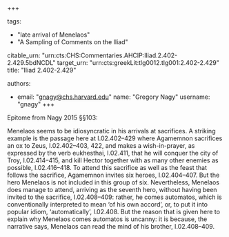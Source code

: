 +++

tags:
- "late arrival of Menelaos"
- "A Sampling of Comments on the Iliad"

citable_urn: "urn:cts:CHS:Commentaries.AHCIP:Iliad.2.402-2.429.5bdNCDL"
target_urn: "urn:cts:greekLit:tlg0012.tlg001:2.402-2.429"
title: "Iliad 2.402-2.429"

authors:
- email: "gnagy@chs.harvard.edu"
  name: "Gregory Nagy"
  username: "gnagy"
+++

<p>Epitome from Nagy 2015 §§103:</p><p>Menelaos seems to be idiosyncratic in his arrivals at sacrifices. A striking example is the passage here at I.02.402–429 where Agamemnon sacrifices an ox to Zeus, I.02.402–403, 422, and makes a wish-in-prayer, as expressed by the verb eukhesthai, I.02.411, that he will conquer the city of Troy, I.02.414–415, and kill Hector together with as many other enemies as possible, I.02.416–418. To attend this sacrifice as well as the feast that follows the sacrifice, Agamemnon invites six heroes, I.02.404–407. But the hero Menelaos is not included in this group of six. Nevertheless, Menelaos does manage to attend, arriving as the seventh hero, without having been invited to the sacrifice, I.02.408–409: rather, he comes automatos, which is conventionally interpreted to mean ‘of his own accord’, or, to put it into popular idiom, ‘automatically’, I.02.408. But the reason that is given here to explain why Menelaos comes automatos is uncanny: it is because, the narrative says, Menelaos can read the mind of his brother, I.02.408–409. </p>